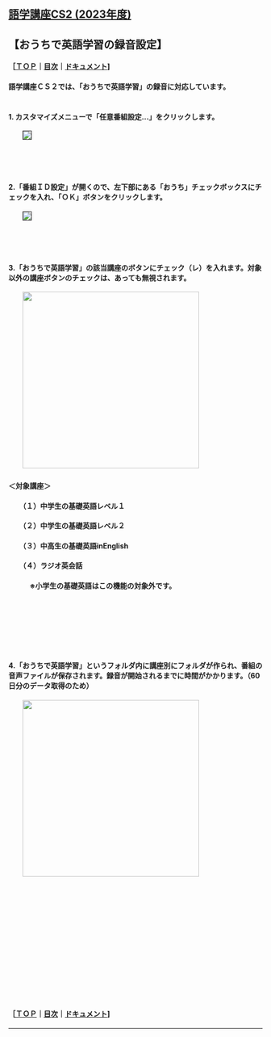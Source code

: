 ## [語学講座CS2 (2023年度)](https://csreviser.github.io/CaptureStream2/) 
## 【おうちで英語学習の録音設定】　　　　　
#### ［[ＴＯＰ](./)**｜**[目次](./#目次)**｜**[ドキュメント](./#ドキュメント-1)]               

#### 語学講座ＣＳ２では、「おうちで英語学習」の録音に対応しています。 　　　　　　　

#### 1. カスタマイズメニューで「任意番組設定...」をクリックします。            
　　<img src="https://github-production-user-asset-6210df.s3.amazonaws.com/46049273/282237774-77fdc55c-d190-48b3-ad76-69f6a3819441.png" border="1">
## 　　　　　  




  
#### 2.「番組ＩＤ設定」が開くので、左下部にある「おうち」チェックボックスにチェックを入れ、「ＯＫ」ボタンをクリックします。    
　　<img src="https://github-production-user-asset-6210df.s3.amazonaws.com/46049273/282238138-5c319e49-6b4e-4e23-89fe-9cfa51dcece6.png" border="1">
## 　　　　　　  





#### 3.「おうちで英語学習」の該当講座のボタンにチェック（レ）を入れます。対象以外の講座ボタンのチェックは、あっても無視されます。  
　　<img src="https://github-production-user-asset-6210df.s3.amazonaws.com/46049273/282238341-59fab37e-97e8-49f9-8fd5-ae5a2609bf73.png" width="350"> 
  
####     ＜対象講座＞  
####     　　（１）中学生の基礎英語レベル１  
####     　　（２）中学生の基礎英語レベル２  
####     　　（３）中高生の基礎英語inEnglish  
####     　　（４）ラジオ英会話
####     　　　**※小学生の基礎英語はこの機能の対象外です。**
## 　　　　　　  
## 　　　　　　  


#### 4.「おうちで英語学習」というフォルダ内に講座別にフォルダが作られ、番組の音声ファイルが保存されます。録音が開始されるまでに時間がかかります。（60日分のデータ取得のため）  
　　<img src="https://github-production-user-asset-6210df.s3.amazonaws.com/46049273/282239466-2941345b-71fd-4d96-a0bf-3fb3f247227f.png" width="350"> 
## 　　　　　　  
## 　　　　　　  
## 　　　　　　  
## 　　　　　　  

#### ［[ＴＯＰ](./)**｜**[目次](./#目次)**｜**[ドキュメント](./#ドキュメント-1)]  

*** 
 <link rel="shortcut icon" type="image/x-icon" href="https://avatars.githubusercontent.com/u/46049273?v=4">
 <meta name="twitter:image:src" content="https://avatars.githubusercontent.com/u/46049273?v=4">
